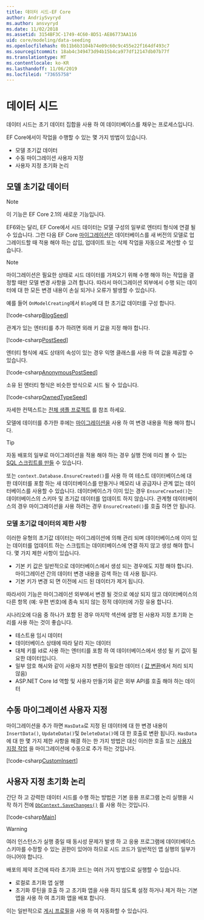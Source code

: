 ```yaml
---
title: 데이터 시드-EF Core
author: AndriySvyryd
ms.author: ansvyryd
ms.date: 11/02/2018
ms.assetid: 3154BF3C-1749-4C60-8D51-AE86773AA116
uid: core/modeling/data-seeding
ms.openlocfilehash: 0b11b6b3104b74e09c60c9c455e22f164df493c7
ms.sourcegitcommit: 18ab4c349473d94b15b4ca977df12147db07b77f
ms.translationtype: MT
ms.contentlocale: ko-KR
ms.lasthandoff: 11/06/2019
ms.locfileid: "73655758"
---
```

# <a name="data-seeding"></a>데이터 시드

데이터 시드는 초기 데이터 집합을 사용 하 여 데이터베이스를 채우는 프로세스입니다.

EF Core에서이 작업을 수행할 수 있는 몇 가지 방법이 있습니다.

* 모델 초기값 데이터
* 수동 마이그레이션 사용자 지정
* 사용자 지정 초기화 논리

## <a name="model-seed-data"></a>모델 초기값 데이터

> [!NOTE]
> 이 기능은 EF Core 2.1의 새로운 기능입니다.

EF6와는 달리, EF Core에서 시드 데이터는 모델 구성의 일부로 엔터티 형식에 연결 될 수 있습니다. 그런 다음 EF Core [마이그레이션은](xref:core/managing-schemas/migrations/index) 데이터베이스를 새 버전의 모델로 업그레이드할 때 적용 해야 하는 삽입, 업데이트 또는 삭제 작업을 자동으로 계산할 수 있습니다.

> [!NOTE]
> 마이그레이션은 필요한 상태로 시드 데이터를 가져오기 위해 수행 해야 하는 작업을 결정할 때만 모델 변경 사항을 고려 합니다. 따라서 마이그레이션 외부에서 수행 되는 데이터에 대 한 모든 변경 내용이 손실 되거나 오류가 발생할 수 있습니다.

예를 들어 `OnModelCreating`에서 `Blog`에 대 한 초기값 데이터를 구성 합니다.

[!code-csharp[BlogSeed](../../../samples/core/Modeling/DataSeeding/DataSeedingContext.cs?name=BlogSeed)]

관계가 있는 엔터티를 추가 하려면 외래 키 값을 지정 해야 합니다.

[!code-csharp[PostSeed](../../../samples/core/Modeling/DataSeeding/DataSeedingContext.cs?name=PostSeed)]

엔터티 형식에 섀도 상태의 속성이 있는 경우 익명 클래스를 사용 하 여 값을 제공할 수 있습니다.

[!code-csharp[AnonymousPostSeed](../../../samples/core/Modeling/DataSeeding/DataSeedingContext.cs?name=AnonymousPostSeed)]

소유 된 엔터티 형식은 비슷한 방식으로 시드 될 수 있습니다.

[!code-csharp[OwnedTypeSeed](../../../samples/core/Modeling/DataSeeding/DataSeedingContext.cs?name=OwnedTypeSeed)]

자세한 컨텍스트는 [전체 샘플 프로젝트](https://github.com/aspnet/EntityFramework.Docs/tree/master/samples/core/Modeling/DataSeeding) 를 참조 하세요.

모델에 데이터를 추가한 후에는 [마이그레이션을](xref:core/managing-schemas/migrations/index) 사용 하 여 변경 내용을 적용 해야 합니다.

> [!TIP]
> 자동 배포의 일부로 마이그레이션을 적용 해야 하는 경우 실행 전에 미리 볼 수 있는 [SQL 스크립트를 만들](xref:core/managing-schemas/migrations/index#generate-sql-scripts) 수 있습니다.

또는 `context.Database.EnsureCreated()`를 사용 하 여 테스트 데이터베이스에 대 한 데이터를 포함 하는 새 데이터베이스를 만들거나 메모리 내 공급자나 관계 없는 데이터베이스를 사용할 수 있습니다. 데이터베이스가 이미 있는 경우 `EnsureCreated()`는 데이터베이스의 스키마 및 초기값 데이터를 업데이트 하지 않습니다. 관계형 데이터베이스의 경우 마이그레이션을 사용 하려는 경우 `EnsureCreated()`를 호출 하면 안 됩니다.

### <a name="limitations-of-model-seed-data"></a>모델 초기값 데이터의 제한 사항

이러한 유형의 초기값 데이터는 마이그레이션에 의해 관리 되며 데이터베이스에 이미 있는 데이터를 업데이트 하는 스크립트는 데이터베이스에 연결 하지 않고 생성 해야 합니다. 몇 가지 제한 사항이 있습니다.

* 기본 키 값은 일반적으로 데이터베이스에서 생성 되는 경우에도 지정 해야 합니다. 마이그레이션 간의 데이터 변경 내용을 검색 하는 데 사용 됩니다.
* 기본 키가 변경 되 면 이전에 시드 된 데이터가 제거 됩니다.

따라서이 기능은 마이그레이션 외부에서 변경 될 것으로 예상 되지 않고 데이터베이스의 다른 항목 (예: 우편 번호)에 종속 되지 않는 정적 데이터에 가장 유용 합니다.

시나리오에 다음 중 하나가 포함 된 경우 마지막 섹션에 설명 된 사용자 지정 초기화 논리를 사용 하는 것이 좋습니다.

* 테스트용 임시 데이터
* 데이터베이스 상태에 따라 달라 지는 데이터
* 대체 키를 id로 사용 하는 엔터티를 포함 하 여 데이터베이스에서 생성 될 키 값이 필요한 데이터입니다.
* 일부 암호 해시와 같이 사용자 지정 변환이 필요한 데이터 ( [값 변환](xref:core/modeling/value-conversions)에서 처리 되지 않음)
* ASP.NET Core Id 역할 및 사용자 만들기와 같은 외부 API를 호출 해야 하는 데이터

## <a name="manual-migration-customization"></a>수동 마이그레이션 사용자 지정

마이그레이션을 추가 하면 `HasData`로 지정 된 데이터에 대 한 변경 내용이 `InsertData()`, `UpdateData()`및 `DeleteData()`에 대 한 호출로 변환 됩니다. `HasData`에 대 한 몇 가지 제한 사항을 해결 하는 한 가지 방법은 대신 이러한 호출 또는 [사용자 지정 작업](xref:core/managing-schemas/migrations/operations) 을 마이그레이션에 수동으로 추가 하는 것입니다.

[!code-csharp[CustomInsert](../../../samples/core/Modeling/DataSeeding/Migrations/20181102235626_Initial.cs?name=CustomInsert)]

## <a name="custom-initialization-logic"></a>사용자 지정 초기화 논리

간단 하 고 강력한 데이터 시드를 수행 하는 방법은 기본 응용 프로그램 논리 실행을 시작 하기 전에 [`DbContext.SaveChanges()`](xref:core/saving/index) 를 사용 하는 것입니다.

[!code-csharp[Main](../../../samples/core/Modeling/DataSeeding/Program.cs?name=CustomSeeding)]

> [!WARNING]
> 여러 인스턴스가 실행 중일 때 동시성 문제가 발생 하 고 응용 프로그램에 데이터베이스 스키마를 수정할 수 있는 권한이 있어야 하므로 시드 코드가 일반적인 앱 실행의 일부가 아니어야 합니다.

배포의 제약 조건에 따라 초기화 코드는 여러 가지 방법으로 실행할 수 있습니다.

* 로컬로 초기화 앱 실행
* 초기화 루틴을 호출 하 고 초기화 앱을 사용 하지 않도록 설정 하거나 제거 하는 기본 앱을 사용 하 여 초기화 앱을 배포 합니다.

이는 일반적으로 [게시 프로필](/aspnet/core/host-and-deploy/visual-studio-publish-profiles)을 사용 하 여 자동화할 수 있습니다.
